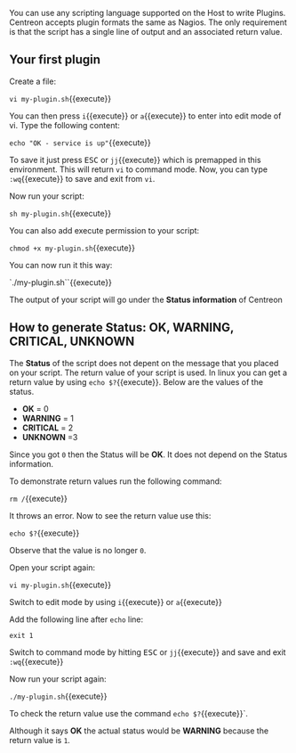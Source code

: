 You can use any scripting language supported on the Host to write Plugins. Centreon accepts plugin formats the same as Nagios. The only requirement is that the script has a single line of output and an associated return value.

## Your first plugin

Create a file:

`vi my-plugin.sh`{{execute}}

You can then press `i`{{execute}} or `a`{{execute}} to enter into edit mode of vi. Type the following content:

`echo "OK - service is up"`{{execute}}

To save it just press <kbd>ESC</kbd> or `jj`{{execute}} which is premapped in this environment. This will return `vi` to command mode. Now, you can type `:wq`{{execute}} to save and exit from `vi`.

Now run your script:

`sh my-plugin.sh`{{execute}}

You can also add execute permission to your script:

`chmod +x my-plugin.sh`{{execute}}

You can now run it this way:

`./my-plugin.sh``{{execute}}

The output of your script will go under the **Status information** of Centreon

## How to generate Status: OK, WARNING, CRITICAL, UNKNOWN

The **Status** of the script does not depent on the message that you placed on your script. The return value of your script is used. In linux you can get a return value by using `echo $?`{{execute}}. Below are the values of the status. 

- **OK** = 0
- **WARNING** = 1
- **CRITICAL** = 2
- **UNKNOWN** =3

Since you got `0` then the Status will be **OK**. It does not depend on the Status information.

To demonstrate return values run the following command:

`rm /`{{execute}} 

It throws an error. Now to see the return value use this:

`echo $?`{{execute}}

Observe that the value is no longer `0`.

Open your script again:

`vi my-plugin.sh`{{execute}}

Switch to edit mode by using `i`{{execute}} or `a`{{execute}}

Add the following line after `echo` line:

`exit 1`

Switch to command mode by hitting <kbd>ESC</kbd> or `jj`{{execute}} and save and exit `:wq`{{execute}}

Now run your script again:

`./my-plugin.sh`{{execute}}

To check the return value use the command `echo $?`{{execute}}`.

Although it says **OK** the actual status would be **WARNING** because the return value is `1`.


